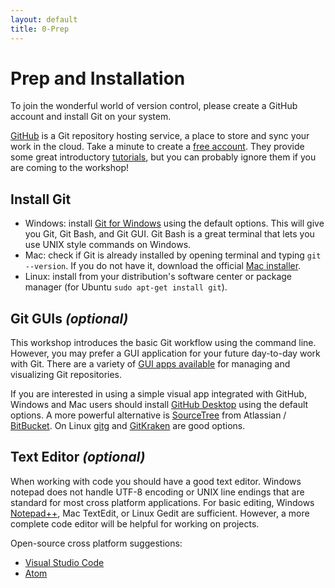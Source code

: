 ```yaml
---
layout: default
title: 0-Prep
---
```


# Prep and Installation 

To join the wonderful world of version control, please create a GitHub account and install Git on your system.

[GitHub](https://github.com/) is a Git repository hosting service, a place to store and sync your work in the cloud. 
Take a minute to create a [free account](https://github.com/join).
They provide some great introductory [tutorials](https://guides.github.com/), but you can probably ignore them if you are coming to the workshop!

## Install Git

- Windows: install [Git for Windows](https://git-for-windows.github.io/) using the default options. This will give you Git, Git Bash, and Git GUI. Git Bash is a great terminal that lets you use UNIX style commands on Windows.
- Mac: check if Git is already installed by opening terminal and typing `git --version`. If you do not have it, download the official [Mac installer](https://git-scm.com/downloads).
- Linux: install from your distribution's software center or package manager (for Ubuntu `sudo apt-get install git`).

## Git GUIs *(optional)*

This workshop introduces the basic Git workflow using the command line. 
However, you may prefer a GUI application for your future day-to-day work with Git.
There are a variety of [GUI apps available](https://git-scm.com/downloads/guis) for managing and visualizing Git repositories.

If you are interested in using a simple visual app integrated with GitHub, Windows and Mac users should install [GitHub Desktop](https://desktop.github.com/) using the default options.
A more powerful alternative is [SourceTree](https://www.sourcetreeapp.com/) from Atlassian / [BitBucket](https://bitbucket.org/).
On Linux [gitg](https://wiki.gnome.org/Apps/Gitg/) and [GitKraken](https://www.gitkraken.com/) are good options.

## Text Editor *(optional)*

When working with code you should have a good text editor.
Windows notepad does not handle UTF-8 encoding or UNIX line endings that are standard for most cross platform applications. 
For basic editing, Windows [Notepad++](https://notepad-plus-plus.org/), Mac TextEdit, or Linux Gedit are sufficient.
However, a more complete code editor will be helpful for working on projects.

Open-source cross platform suggestions:
- [Visual Studio Code](https://code.visualstudio.com/)
- [Atom](https://atom.io/)
